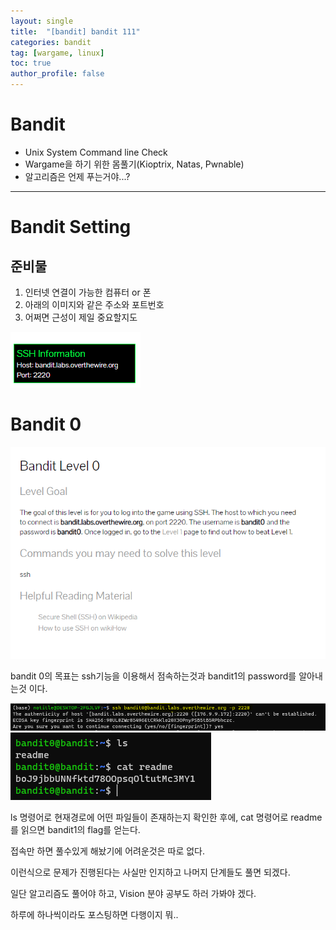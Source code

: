 ```yaml
---
layout: single
title:  "[bandit] bandit 111"
categories: bandit
tag: [wargame, linux]
toc: true
author_profile: false
---
```


# Bandit 

<ul>
  <li>Unix System Command line Check</li>
  <li>Wargame을 하기 위한 몸풀기(Kioptrix, Natas, Pwnable)</li>
  <li>알고리즘은 언제 푸는거야...?</li>
</ul>

 <hr size="30" noshade>


# Bandit Setting
## 준비물
<ol>
  <li>인터넷 연결이 가능한 컴퓨터 or 폰</li>
  <li>아래의 이미지와 같은 주소와 포트번호</li>
  <li>어쩌면 근성이 제일 중요할지도</li>
</ol>

<img src="https://github.com/NOTITLEUNTITLE/NOTITLEUNTITLE.github.io/blob/master/images/2022-01-18/bandit0-2.PNG?raw=true">



# Bandit 0
<img src="https://github.com/NOTITLEUNTITLE/NOTITLEUNTITLE.github.io/blob/master/images/2022-01-18/bandit0-1.PNG?raw=true">

<p>bandit 0의 목표는 ssh기능을 이용해서 점속하는것과 bandit1의 password를 알아내는것 이다.</p>

<img src="https://github.com/NOTITLEUNTITLE/NOTITLEUNTITLE.github.io/blob/master/images/2022-01-18/bandit0-3.PNG?raw=true">

<img src="https://github.com/NOTITLEUNTITLE/NOTITLEUNTITLE.github.io/blob/master/images/2022-01-18/bandit0-4.PNG?raw=true">

<p> ls 명령어로 현재경로에 어떤 파일들이 존재하는지 확인한 후에, cat 명령어로 readme를 읽으면 bandit1의 flag를 얻는다.</p>

<p>접속만 하면 풀수있게 해놨기에 어려운것은 따로 없다.</p>
<p>이런식으로 문제가 진행된다는 사실만 인지하고 나머지 단계들도 풀면 되겠다.</p>


<p>일단 알고리즘도 풀어야 하고, Vision 분야 공부도 하러 가봐야 겠다.</p>

<p>하루에 하나씩이라도 포스팅하면 다행이지 뭐..</p>